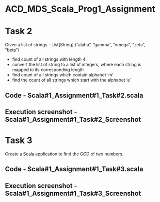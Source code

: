 # ACD_MDS_Scala_Prog1_Assignment

# Task 2
Given a list of strings - List[String] (“alpha”, “gamma”, “omega”, “zeta”, “beta”)
- find count of all strings with length 4
- convert the list of string to a list of integers, where each string is mapped to its
corresponding length
- find count of all strings which contain alphabet ‘m’
- find the count of all strings which start with the alphabet ‘a’

## Code - Scala#1_Assignment#1_Task#2.scala
## Execution screenshot - Scala#1_Assignment#1_Task#2_Screenshot

# Task 3
Create a Scala application to find the GCD of two numbers.

## Code - Scala#1_Assignment#1_Task#3.scala
## Execution screenshot - Scala#1_Assignment#1_Task#3_Screenshot

